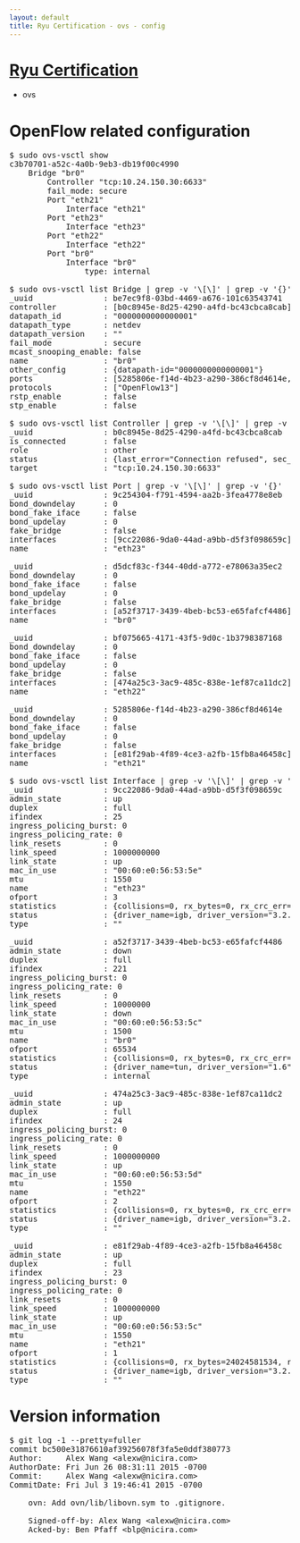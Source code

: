```yaml
---
layout: default
title: Ryu Certification - ovs - config
---
```

# [Ryu Certification](http://osrg.github.io/ryu/certification.html)
* ovs 

# OpenFlow related configuration
<pre>
$ sudo ovs-vsctl show
c3b70701-a52c-4a0b-9eb3-db19f00c4990
    Bridge "br0"
        Controller "tcp:10.24.150.30:6633"
        fail_mode: secure
        Port "eth21"
            Interface "eth21"
        Port "eth23"
            Interface "eth23"
        Port "eth22"
            Interface "eth22"
        Port "br0"
            Interface "br0"
                type: internal

$ sudo ovs-vsctl list Bridge | grep -v '\[\]' | grep -v '{}'
_uuid               : be7ec9f8-03bd-4469-a676-101c63543741
controller          : [b0c8945e-8d25-4290-a4fd-bc43cbca8cab]
datapath_id         : "0000000000000001"
datapath_type       : netdev
datapath_version    : "<built-in>"
fail_mode           : secure
mcast_snooping_enable: false
name                : "br0"
other_config        : {datapath-id="0000000000000001"}
ports               : [5285806e-f14d-4b23-a290-386cf8d4614e, 9c254304-f791-4594-aa2b-3fea4778e8eb, bf075665-4171-43f5-9d0c-1b3798387168, d5dcf83c-f344-40dd-a772-e78063a35ec2]
protocols           : ["OpenFlow13"]
rstp_enable         : false
stp_enable          : false

$ sudo ovs-vsctl list Controller | grep -v '\[\]' | grep -v '{}'
_uuid               : b0c8945e-8d25-4290-a4fd-bc43cbca8cab
is_connected        : false
role                : other
status              : {last_error="Connection refused", sec_since_disconnect="3", state=BACKOFF}
target              : "tcp:10.24.150.30:6633"

$ sudo ovs-vsctl list Port | grep -v '\[\]' | grep -v '{}'
_uuid               : 9c254304-f791-4594-aa2b-3fea4778e8eb
bond_downdelay      : 0
bond_fake_iface     : false
bond_updelay        : 0
fake_bridge         : false
interfaces          : [9cc22086-9da0-44ad-a9bb-d5f3f098659c]
name                : "eth23"

_uuid               : d5dcf83c-f344-40dd-a772-e78063a35ec2
bond_downdelay      : 0
bond_fake_iface     : false
bond_updelay        : 0
fake_bridge         : false
interfaces          : [a52f3717-3439-4beb-bc53-e65fafcf4486]
name                : "br0"

_uuid               : bf075665-4171-43f5-9d0c-1b3798387168
bond_downdelay      : 0
bond_fake_iface     : false
bond_updelay        : 0
fake_bridge         : false
interfaces          : [474a25c3-3ac9-485c-838e-1ef87ca11dc2]
name                : "eth22"

_uuid               : 5285806e-f14d-4b23-a290-386cf8d4614e
bond_downdelay      : 0
bond_fake_iface     : false
bond_updelay        : 0
fake_bridge         : false
interfaces          : [e81f29ab-4f89-4ce3-a2fb-15fb8a46458c]
name                : "eth21"

$ sudo ovs-vsctl list Interface | grep -v '\[\]' | grep -v '{}'
_uuid               : 9cc22086-9da0-44ad-a9bb-d5f3f098659c
admin_state         : up
duplex              : full
ifindex             : 25
ingress_policing_burst: 0
ingress_policing_rate: 0
link_resets         : 0
link_speed          : 1000000000
link_state          : up
mac_in_use          : "00:60:e0:56:53:5e"
mtu                 : 1550
name                : "eth23"
ofport              : 3
statistics          : {collisions=0, rx_bytes=0, rx_crc_err=0, rx_dropped=0, rx_errors=0, rx_frame_err=0, rx_over_err=0, rx_packets=0, tx_bytes=1176922500, tx_dropped=0, tx_errors=0, tx_packets=784615}
status              : {driver_name=igb, driver_version="3.2.10-k", firmware_version="2.10-9"}
type                : ""

_uuid               : a52f3717-3439-4beb-bc53-e65fafcf4486
admin_state         : down
duplex              : full
ifindex             : 221
ingress_policing_burst: 0
ingress_policing_rate: 0
link_resets         : 0
link_speed          : 10000000
link_state          : down
mac_in_use          : "00:60:e0:56:53:5c"
mtu                 : 1500
name                : "br0"
ofport              : 65534
statistics          : {collisions=0, rx_bytes=0, rx_crc_err=0, rx_dropped=0, rx_errors=0, rx_frame_err=0, rx_over_err=0, rx_packets=0, tx_bytes=0, tx_dropped=0, tx_errors=0, tx_packets=0}
status              : {driver_name=tun, driver_version="1.6", firmware_version="N/A"}
type                : internal

_uuid               : 474a25c3-3ac9-485c-838e-1ef87ca11dc2
admin_state         : up
duplex              : full
ifindex             : 24
ingress_policing_burst: 0
ingress_policing_rate: 0
link_resets         : 0
link_speed          : 1000000000
link_state          : up
mac_in_use          : "00:60:e0:56:53:5d"
mtu                 : 1550
name                : "eth22"
ofport              : 2
statistics          : {collisions=0, rx_bytes=0, rx_crc_err=0, rx_dropped=0, rx_errors=0, rx_frame_err=0, rx_over_err=0, rx_packets=0, tx_bytes=18089315792, tx_dropped=0, tx_errors=0, tx_packets=12064077}
status              : {driver_name=igb, driver_version="3.2.10-k", firmware_version="2.10-9"}
type                : ""

_uuid               : e81f29ab-4f89-4ce3-a2fb-15fb8a46458c
admin_state         : up
duplex              : full
ifindex             : 23
ingress_policing_burst: 0
ingress_policing_rate: 0
link_resets         : 0
link_speed          : 1000000000
link_state          : up
mac_in_use          : "00:60:e0:56:53:5c"
mtu                 : 1550
name                : "eth21"
ofport              : 1
statistics          : {collisions=0, rx_bytes=24024581534, rx_crc_err=0, rx_dropped=0, rx_errors=0, rx_frame_err=0, rx_over_err=0, rx_packets=16026376, tx_bytes=0, tx_dropped=0, tx_errors=0, tx_packets=0}
status              : {driver_name=igb, driver_version="3.2.10-k", firmware_version="2.10-9"}
type                : ""
</pre>

# Version information
<pre>
$ git log -1 --pretty=fuller
commit bc500e31876610af39256078f3fa5e0ddf380773
Author:     Alex Wang &lt;alexw@nicira.com&gt;
AuthorDate: Fri Jun 26 08:31:11 2015 -0700
Commit:     Alex Wang &lt;alexw@nicira.com&gt;
CommitDate: Fri Jul 3 19:46:41 2015 -0700

    ovn: Add ovn/lib/libovn.sym to .gitignore.
    
    Signed-off-by: Alex Wang &lt;alexw@nicira.com&gt;
    Acked-by: Ben Pfaff &lt;blp@nicira.com&gt;
</pre>
